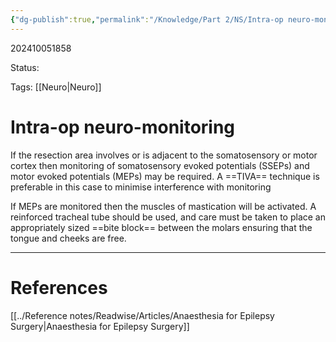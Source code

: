 ```yaml
---
{"dg-publish":true,"permalink":"/Knowledge/Part 2/NS/Intra-op neuro-monitoring/"}
---
```



202410051858

Status: 

Tags:  [[Neuro\|Neuro]]

# Intra-op neuro-monitoring

If the resection area involves or is adjacent to the somatosensory or motor cortex then monitoring of somatosensory evoked potentials (SSEPs) and motor evoked potentials (MEPs) may be required. A ==TIVA== technique is preferable in this case to minimise interference with monitoring

If MEPs are monitored then the muscles of mastication will be activated. A reinforced tracheal tube should be used, and care must be taken to place an appropriately sized ==bite block== between the molars ensuring that the tongue and cheeks are free.








___
# References
[[../Reference notes/Readwise/Articles/Anaesthesia for Epilepsy Surgery\|Anaesthesia for Epilepsy Surgery]]

